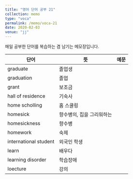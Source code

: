 ```yaml
---
title: "영어 단어 공부 21"
collection: memo
type: "voca"
permalink: /memo/voca-21
date: 2020-02-03
venue: "jj"
---
```


매일 공부한 단어를 복습하는 겸 남기는 메모장입니다.

| 단어            | 뜻   |  예문                                                            |
| --------         | ------ | ------------------------------------------------------------ |
| graduate | 졸업생 |  |
| graduation | 졸업 |  |
| grant | 보조금 |  |
| hall of residence | 기숙사 |  |
| home scholling | 홈 스쿨링 |  |
| homesick | 향수병의, 집을 그리워하는 |  |
| homesickness | 향수병 |  |
| homework | 숙제 |  |
| international student | 외국인 학생 |  |
| learn | 배우다 |  |
| learning disorder | 학습장애 |  |
| loecture | 강의 |  |